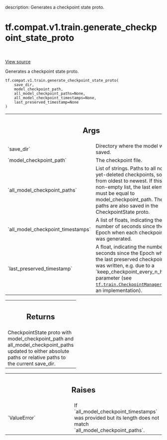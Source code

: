 description: Generates a checkpoint state proto.

<div itemscope itemtype="http://developers.google.com/ReferenceObject">
<meta itemprop="name" content="tf.compat.v1.train.generate_checkpoint_state_proto" />
<meta itemprop="path" content="Stable" />
</div>

# tf.compat.v1.train.generate_checkpoint_state_proto

<!-- Insert buttons and diff -->

<table class="tfo-notebook-buttons tfo-api nocontent" align="left">

</table>

<a target="_blank" class="external" href="/code/stable/tensorflow/python/checkpoint/checkpoint_management.py">View source</a>



Generates a checkpoint state proto.


<pre class="devsite-click-to-copy prettyprint lang-py tfo-signature-link">
<code>tf.compat.v1.train.generate_checkpoint_state_proto(
    save_dir,
    model_checkpoint_path,
    all_model_checkpoint_paths=None,
    all_model_checkpoint_timestamps=None,
    last_preserved_timestamp=None
)
</code></pre>



<!-- Placeholder for "Used in" -->


<!-- Tabular view -->
 <table class="responsive fixed orange">
<colgroup><col width="214px"><col></colgroup>
<tr><th colspan="2"><h2 class="add-link">Args</h2></th></tr>

<tr>
<td>
`save_dir`<a id="save_dir"></a>
</td>
<td>
Directory where the model was saved.
</td>
</tr><tr>
<td>
`model_checkpoint_path`<a id="model_checkpoint_path"></a>
</td>
<td>
The checkpoint file.
</td>
</tr><tr>
<td>
`all_model_checkpoint_paths`<a id="all_model_checkpoint_paths"></a>
</td>
<td>
List of strings.  Paths to all not-yet-deleted
checkpoints, sorted from oldest to newest.  If this is a non-empty list,
the last element must be equal to model_checkpoint_path.  These paths
are also saved in the CheckpointState proto.
</td>
</tr><tr>
<td>
`all_model_checkpoint_timestamps`<a id="all_model_checkpoint_timestamps"></a>
</td>
<td>
A list of floats, indicating the number of
seconds since the Epoch when each checkpoint was generated.
</td>
</tr><tr>
<td>
`last_preserved_timestamp`<a id="last_preserved_timestamp"></a>
</td>
<td>
A float, indicating the number of seconds since
the Epoch when the last preserved checkpoint was written, e.g. due to a
`keep_checkpoint_every_n_hours` parameter (see
<a href="../../../../tf/train/CheckpointManager.md"><code>tf.train.CheckpointManager</code></a> for an implementation).
</td>
</tr>
</table>



<!-- Tabular view -->
 <table class="responsive fixed orange">
<colgroup><col width="214px"><col></colgroup>
<tr><th colspan="2"><h2 class="add-link">Returns</h2></th></tr>
<tr class="alt">
<td colspan="2">
CheckpointState proto with model_checkpoint_path and
all_model_checkpoint_paths updated to either absolute paths or
relative paths to the current save_dir.
</td>
</tr>

</table>



<!-- Tabular view -->
 <table class="responsive fixed orange">
<colgroup><col width="214px"><col></colgroup>
<tr><th colspan="2"><h2 class="add-link">Raises</h2></th></tr>

<tr>
<td>
`ValueError`<a id="ValueError"></a>
</td>
<td>
If `all_model_checkpoint_timestamps` was provided but its length
does not match `all_model_checkpoint_paths`.
</td>
</tr>
</table>

